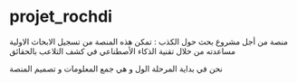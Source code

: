 # projet_rochdi
منصة من أجل مشروع بحث حول الكذب : تمكن هذه المنصة من تسجيل الابحاث الاولية
مساعدته من خلال تقنية الذكاء الأصطناعي في كشف التلاعب بالحقائق

نحن في بداية المرحلة الول و هي جمع المعلومات و تصميم المنصة